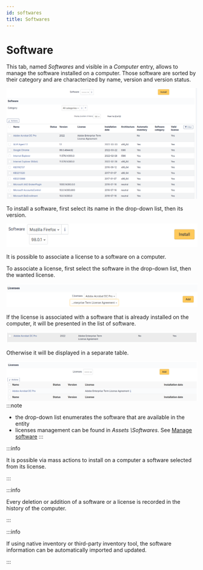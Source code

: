 ```yaml
---
id: softwares
title: Softwares
---
```


# Software

This tab, named *Softwares* and visible in a
*Computer* entry, allows to manage the software installed on
a computer. Those software are sorted by their category and are
characterized by name, version and version status.

![Software list](../../../assets/modules/assets/images/softwares_list.png)

To install a software, first select its name in the drop-down list, then
its version.

![Adding a software](../../../assets/modules/assets/images/softwares_add.png)

It is possible to associate a license to a software on a computer.

To associate a license, first select the software in the drop-down list,
then the wanted license.

![Adding a license](../../../assets/modules/assets/images/softwares_licence_add.png)

If the license is associated with a software that is already installed
on the computer, it will be presented in the list of software.

![License from a software](../../../assets/modules/assets/images/softwares_licence.png)

Otherwise it will be displayed in a separate table.

![List of licenses](../../../assets/modules/assets/images/softwares_licence_list.png)
:::note

- the drop-down list enumerates the software that are available in the
  entity
- licenses management can be found in *Assets \Softwares*.
  See [Manage software](../../../modules/assets/softwares)
:::

:::info

It is possible via mass actions to install on a computer a software
selected from its license.

:::

:::info

Every deletion or addition of a software or a license is recorded in
the history of the computer.

:::

:::info

If using native inventory or third-party inventory tool, the software
information can be automatically imported and updated.

:::
